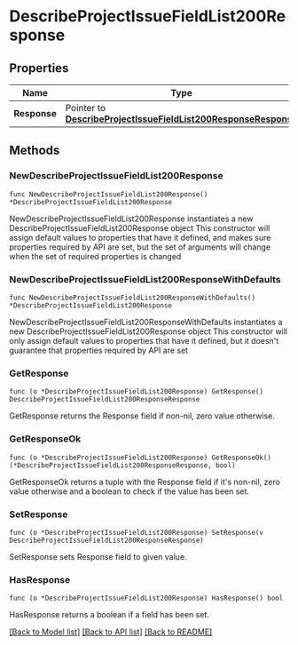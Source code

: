 # DescribeProjectIssueFieldList200Response

## Properties

Name | Type | Description | Notes
------------ | ------------- | ------------- | -------------
**Response** | Pointer to [**DescribeProjectIssueFieldList200ResponseResponse**](DescribeProjectIssueFieldList200ResponseResponse.md) |  | [optional] 

## Methods

### NewDescribeProjectIssueFieldList200Response

`func NewDescribeProjectIssueFieldList200Response() *DescribeProjectIssueFieldList200Response`

NewDescribeProjectIssueFieldList200Response instantiates a new DescribeProjectIssueFieldList200Response object
This constructor will assign default values to properties that have it defined,
and makes sure properties required by API are set, but the set of arguments
will change when the set of required properties is changed

### NewDescribeProjectIssueFieldList200ResponseWithDefaults

`func NewDescribeProjectIssueFieldList200ResponseWithDefaults() *DescribeProjectIssueFieldList200Response`

NewDescribeProjectIssueFieldList200ResponseWithDefaults instantiates a new DescribeProjectIssueFieldList200Response object
This constructor will only assign default values to properties that have it defined,
but it doesn't guarantee that properties required by API are set

### GetResponse

`func (o *DescribeProjectIssueFieldList200Response) GetResponse() DescribeProjectIssueFieldList200ResponseResponse`

GetResponse returns the Response field if non-nil, zero value otherwise.

### GetResponseOk

`func (o *DescribeProjectIssueFieldList200Response) GetResponseOk() (*DescribeProjectIssueFieldList200ResponseResponse, bool)`

GetResponseOk returns a tuple with the Response field if it's non-nil, zero value otherwise
and a boolean to check if the value has been set.

### SetResponse

`func (o *DescribeProjectIssueFieldList200Response) SetResponse(v DescribeProjectIssueFieldList200ResponseResponse)`

SetResponse sets Response field to given value.

### HasResponse

`func (o *DescribeProjectIssueFieldList200Response) HasResponse() bool`

HasResponse returns a boolean if a field has been set.


[[Back to Model list]](../README.md#documentation-for-models) [[Back to API list]](../README.md#documentation-for-api-endpoints) [[Back to README]](../README.md)


